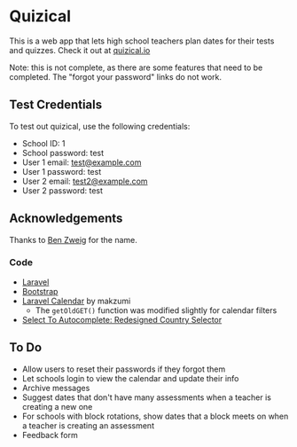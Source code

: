 # Quizical

This is a web app that lets high school teachers plan dates for their tests and quizzes. Check it out at [quizical.io](quizical.io)

Note: this is not complete, as there are some features that need to be completed. The "forgot your password" links do not work.

## Test Credentials

To test out quizical, use the following credentials:

* School ID: 1
* School password: test
* User 1 email: test@example.com
* User 1 password: test
* User 2 email: test2@example.com
* User 2 password: test

## Acknowledgements

Thanks to [Ben Zweig](tfzweig.com) for the name.

### Code

* [Laravel](laravel.com)
* [Bootstrap](getbootstrap.com)
* [Laravel Calendar](https://github.com/makzumi/laravel-calendar) by makzumi
	* The `getOldGET()` function was modified slightly for calendar filters
* [Select To Autocomplete: Redesigned Country Selector](http://baymard.com/labs/country-selector)

## To Do

* Allow users to reset their passwords if they forgot them
* Let schools login to view the calendar and update their info
* Archive messages
* Suggest dates that don't have many assessments when a teacher is creating a new one
* For schools with block rotations, show dates that a block meets on when a teacher is creating an assessment
* Feedback form